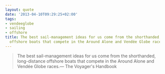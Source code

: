 ```yaml
---
layout: quote
date: '2013-04-10T09:29:25+02:00'
tags:
- vendeeglobe
- sailing
- offshore
title: The best sail-management ideas for us come from the shorthanded, long-distance
  offshore boats that compete in the Around Alone and Vendée Globe races.
---
```

> The best sail-management ideas for us come from the shorthanded, long-distance offshore boats that compete in the Around Alone and Vendée Globe races.&#8212; The Voyager's Handbook

